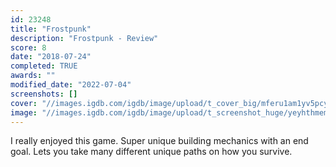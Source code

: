 ```yaml
---
id: 23248
title: "Frostpunk"
description: "Frostpunk - Review"
score: 8
date: "2018-07-24"
completed: TRUE
awards: ""
modified_date: "2022-07-04"
screenshots: []
cover: "//images.igdb.com/igdb/image/upload/t_cover_big/mferu1am1yv5pcy5aplm.jpg"
image: "//images.igdb.com/igdb/image/upload/t_screenshot_huge/yeyhthmem93jolcdhrig.jpg"
---
```

I really enjoyed this game. Super unique building mechanics with an end goal. Lets you take many different unique paths on how you survive.